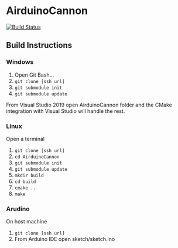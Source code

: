 # AirduinoCannon
[![Build Status](https://travis-ci.org/John-Brooks/AirduinoCannon.svg?branch=master)](https://travis-ci.org/John-Brooks/AirduinoCannon)

## Build Instructions

### Windows 

1. Open Git Bash...
2. `git clone [ssh url]`
3. `git submodule init`
4. `git submodule update`

From Visual Studio 2019 open AirduinoCannon folder and the CMake integration with Visual Studio will handle the rest.


### Linux

Open a terminal
1. `git clone [ssh url]`
2. `cd AirduinoCannon`
3. `git submodule init`
4. `git submodule update`
5. `mkdir build`
6. `cd build`
7. `cmake ..`
8. `make`

### Arudino

On host machine
1. `git clone [ssh url]`
2. From Arduino IDE open sketch/sketch.ino

